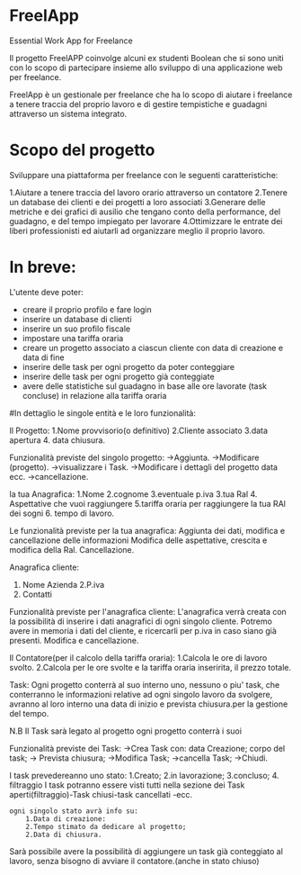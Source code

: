 # FreelApp
Essential Work App for Freelance

Il progetto FreelAPP coinvolge alcuni ex studenti Boolean che si sono uniti con lo scopo di partecipare insieme allo sviluppo di una applicazione web per freelance.

FreelApp è un gestionale per freelance che ha lo scopo di aiutare i freelance a tenere traccia del proprio lavoro e di gestire tempistiche e guadagni attraverso un sistema integrato.

# Scopo del progetto

Sviluppare una piattaforma per freelance con le seguenti caratteristiche:

1.Aiutare a tenere traccia del lavoro orario attraverso un contatore
2.Tenere un database dei clienti e dei progetti a loro associati
3.Generare delle metriche e dei grafici di ausilio che tengano conto della performance, del guadagno, e del tempo impiegato per lavorare
4.Ottimizzare le entrate dei liberi professionisti ed aiutarli ad organizzare meglio il proprio lavoro.

# In breve:
L'utente deve poter:
- creare il proprio profilo e fare login
- inserire un database di clienti
- inserire un suo profilo fiscale
- impostare una tariffa oraria
- creare un progetto associato a ciascun cliente con data di creazione e data di fine
- inserire delle task per ogni progetto da poter conteggiare
- inserire delle task per ogni progetto già conteggiate
- avere delle statistiche sul guadagno in base alle ore lavorate (task concluse) in relazione alla tariffa oraria



#In dettaglio le singole entità e le loro funzionalità:

Il Progetto:
1.Nome provvisorio(o definitivo)
2.Cliente associato
3.data apertura
4. data chiusura.

Funzionalità previste del singolo progetto:
->Aggiunta.
->Modificare (progetto).
->visualizzare i Task.
->Modificare i dettagli del progetto data ecc.
->cancellazione.



la tua Anagrafica:
1.Nome 
2.cognome
3.eventuale p.iva
3.tua Ral
4. Aspettative che vuoi raggiungere
	5.tariffa oraria per raggiungere la tua RAl dei sogni
	6. tempo di lavoro.

Le funzionalità previste per la tua anagrafica:
Aggiunta dei dati, modifica e cancellazione delle informazioni
Modifica delle aspettative, crescita e modifica della Ral.
Cancellazione.



Anagrafica cliente:
1. Nome Azienda
2.P.iva
3. Contatti

Funzionalità previste per l'anagrafica cliente:
L'anagrafica verrà creata con la possibilità di inserire i dati anagrafici di ogni singolo cliente.
Potremo avere in memoria i dati del cliente, e ricercarli per p.iva in caso siano già presenti.
Modifica e cancellazione.



Il Contatore(per il calcolo della tariffa oraria):
1.Calcola le ore di lavoro svolto.
2.Calcola per le ore svolte e la tariffa oraria inseririta, il prezzo totale.



Task:
Ogni progetto conterrà al suo interno uno, nessuno o piu' task, che conterranno le informazioni relative ad ogni singolo lavoro da svolgere,
avranno al loro interno una data di inizio e prevista chiusura.per la gestione del tempo.

N.B Il Task sarà legato al progetto ogni progetto conterrà i suoi

Funzionalità previste dei Task:
->Crea Task con: data Creazione; corpo del task; 
-> Prevista chiusura;
->Modifica Task; 
->cancella Task; 
->Chiudi.

I task prevedereanno uno stato:
	1.Creato; 
	2.in lavorazione; 
	3.concluso;
	4. filtraggio I task potranno essere visti tutti nella sezione dei Task aperti(filtraggio)-Task chiusi-task cancellati -ecc.

	ogni singolo stato avrà info su:
		1.Data di creazione: 
		2.Tempo stimato da dedicare al progetto; 
		2.Data di chiusura.

Sarà possibile avere la possibilità di aggiungere un task già conteggiato al lavoro, senza bisogno di avviare il contatore.(anche in stato chiuso)